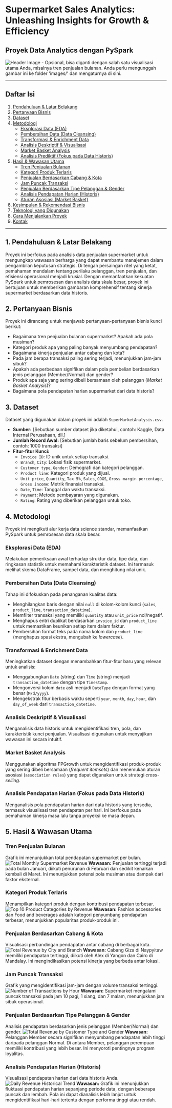 # Supermarket Sales Analytics: Unleashing Insights for Growth & Efficiency

## Proyek Data Analytics dengan PySpark

![Header Image - Opsional, bisa diganti dengan salah satu visualisasi utama Anda, misalnya tren penjualan bulanan. Anda perlu mengunggah gambar ini ke folder 'images/' dan mengaturnya di sini.](images/daily_revenue_historical.png)

---

## Daftar Isi
1.  [Pendahuluan & Latar Belakang](#pendahuluan--latar-belakang)
2.  [Pertanyaan Bisnis](#pertanyaan-bisnis)
3.  [Dataset](#dataset)
4.  [Metodologi](#metodologi)
    * [Eksplorasi Data (EDA)](#eksplorasi-data-eda)
    * [Pembersihan Data (Data Cleansing)](#pembersihan-data-data-cleansing)
    * [Transformasi & Enrichment Data](#transformasi--enrichment-data)
    * [Analisis Deskriptif & Visualisasi](#analisis-deskriptif--visualisasi)
    * [Market Basket Analysis](#market-basket-analysis)
    * [Analisis Prediktif (Fokus pada Data Historis)](#analisis-prediktif-fokus-pada-data-historis)
5.  [Hasil & Wawasan Utama](#hasil--wawasan-utama)
    * [Tren Penjualan Bulanan](#tren-penjualan-bulanan)
    * [Kategori Produk Terlaris](#kategori-produk-terlaris)
    * [Penjualan Berdasarkan Cabang & Kota](#penjualan-berdasarkan-cabang--kota)
    * [Jam Puncak Transaksi](#jam-puncak-transaksi)
    * [Penjualan Berdasarkan Tipe Pelanggan & Gender](#penjualan-berdasarkan-tipe-pelanggan--gender)
    * [Analisis Pendapatan Harian (Historis)](#analisis-pendapatan-harian-historis)
    * [Aturan Asosiasi (Market Basket)](#aturan-asosiasi-market-basket)
6.  [Kesimpulan & Rekomendasi Bisnis](#kesimpulan--rekomendasi-bisnis)
7.  [Teknologi yang Digunakan](#teknologi-yang-digunakan)
8.  [Cara Menjalankan Proyek](#cara-menjalankan-proyek)
9.  [Kontak](#kontak)

---

## 1. Pendahuluan & Latar Belakang

Proyek ini berfokus pada analisis data penjualan supermarket untuk mengungkap wawasan berharga yang dapat membantu manajemen dalam pengambilan keputusan strategis. Di tengah persaingan ritel yang ketat, pemahaman mendalam tentang perilaku pelanggan, tren penjualan, dan efisiensi operasional menjadi krusial. Dengan memanfaatkan kekuatan PySpark untuk pemrosesan dan analisis data skala besar, proyek ini bertujuan untuk memberikan gambaran komprehensif tentang kinerja supermarket berdasarkan data historis.

## 2. Pertanyaan Bisnis

Proyek ini dirancang untuk menjawab pertanyaan-pertanyaan bisnis kunci berikut:
* Bagaimana tren penjualan bulanan supermarket? Apakah ada pola musiman?
* Kategori produk apa yang paling banyak menyumbang pendapatan?
* Bagaimana kinerja penjualan antar cabang dan kota?
* Pada jam berapa transaksi paling sering terjadi, menunjukkan jam-jam sibuk?
* Apakah ada perbedaan signifikan dalam pola pembelian berdasarkan jenis pelanggan (Member/Normal) dan gender?
* Produk apa saja yang sering dibeli bersamaan oleh pelanggan (*Market Basket Analysis*)?
* Bagaimana pola pendapatan harian supermarket dari data historis?

## 3. Dataset

Dataset yang digunakan dalam proyek ini adalah `SuperMarketAnalysis.csv`.
* **Sumber:** [Sebutkan sumber dataset jika diketahui, contoh: Kaggle, Data Internal Perusahaan, dll.]
* **Jumlah Record Awal:** [Sebutkan jumlah baris sebelum pembersihan, contoh: 1000 transaksi]
* **Fitur-fitur Kunci:**
    * `Invoice ID`: ID unik untuk setiap transaksi.
    * `Branch`, `City`: Lokasi fisik supermarket.
    * `Customer type`, `Gender`: Demografi dan kategori pelanggan.
    * `Product line`: Kategori produk yang dijual.
    * `Unit price`, `Quantity`, `Tax 5%`, `Sales`, `COGS`, `Gross margin percentage`, `Gross income`: Metrik finansial transaksi.
    * `Date`, `Time`: Tanggal dan waktu transaksi.
    * `Payment`: Metode pembayaran yang digunakan.
    * `Rating`: Rating yang diberikan pelanggan untuk toko.

## 4. Metodologi

Proyek ini mengikuti alur kerja data science standar, memanfaatkan PySpark untuk pemrosesan data skala besar.

### Eksplorasi Data (EDA)
Melakukan pemeriksaan awal terhadap struktur data, tipe data, dan ringkasan statistik untuk memahami karakteristik dataset. Ini termasuk melihat skema DataFrame, sampel data, dan menghitung nilai unik.

### Pembersihan Data (Data Cleansing)
Tahap ini difokuskan pada penanganan kualitas data:
* Menghilangkan baris dengan nilai `null` di kolom-kolom kunci (`sales`, `product_line`, `transaction_datetime`).
* Memfilter transaksi yang memiliki `quantity` atau `unit_price` nol/negatif.
* Menghapus entri duplikat berdasarkan `invoice_id` dan `product_line` untuk memastikan keunikan setiap item dalam faktur.
* Pembersihan format teks pada nama kolom dan `product_line` (menghapus spasi ekstra, mengubah ke *lowercase*).

### Transformasi & Enrichment Data
Meningkatkan dataset dengan menambahkan fitur-fitur baru yang relevan untuk analisis:
* Menggabungkan `Date` (string) dan `Time` (string) menjadi `transaction_datetime` dengan tipe `Timestamp`.
* Mengonversi kolom `date` asli menjadi `DateType` dengan format yang benar (`M/d/yyyy`).
* Mengekstrak fitur berbasis waktu seperti `year`, `month`, `day`, `hour`, dan `day_of_week` dari `transaction_datetime`.

### Analisis Deskriptif & Visualisasi
Menganalisis data historis untuk mengidentifikasi tren, pola, dan karakteristik kunci penjualan. Visualisasi digunakan untuk menyajikan wawasan ini secara intuitif.

### Market Basket Analysis
Menggunakan algoritma FPGrowth untuk mengidentifikasi produk-produk yang sering dibeli bersamaan (*frequent itemsets*) dan menemukan aturan asosiasi (`association rules`) yang dapat digunakan untuk strategi *cross-selling*.

### Analisis Pendapatan Harian (Fokus pada Data Historis)
Menganalisis pola pendapatan harian dari data historis yang tersedia, termasuk visualisasi tren pendapatan per hari. Ini berfokus pada pemahaman kinerja masa lalu tanpa proyeksi ke masa depan.

## 5. Hasil & Wawasan Utama

### Tren Penjualan Bulanan
Grafik ini menunjukkan total pendapatan supermarket per bulan.
![Total Monthly Supermarket Revenue](images/monthly_revenue.png)
**Wawasan:** Penjualan tertinggi terjadi pada bulan Januari, diikuti penurunan di Februari dan sedikit kenaikan kembali di Maret. Ini menunjukkan potensi pola musiman atau dampak dari faktor eksternal.

### Kategori Produk Terlaris
Menampilkan kategori produk dengan kontribusi pendapatan terbesar.
![Top 10 Product Categories by Revenue](images/top_product_categories.png)
**Wawasan:** Fashion accessories dan Food and beverages adalah kategori penyumbang pendapatan terbesar, menunjukkan popularitas produk-produk ini.

### Penjualan Berdasarkan Cabang & Kota
Visualisasi perbandingan pendapatan antar cabang di berbagai kota.
![Total Revenue by City and Branch](images/revenue_by_city_branch.png)
**Wawasan:** Cabang Giza di Naypyitaw memiliki pendapatan tertinggi, diikuti oleh Alex di Yangon dan Cairo di Mandalay. Ini mengindikasikan potensi kinerja yang berbeda antar lokasi.

### Jam Puncak Transaksi
Grafik yang mengidentifikasi jam-jam dengan volume transaksi tertinggi.
![Number of Transactions by Hour](images/transactions_by_hour.png)
**Wawasan:** Supermarket mengalami puncak transaksi pada jam 10 pagi, 1 siang, dan 7 malam, menunjukkan jam sibuk operasional.

### Penjualan Berdasarkan Tipe Pelanggan & Gender
Analisis pendapatan berdasarkan jenis pelanggan (Member/Normal) dan gender.
![Total Revenue by Customer Type and Gender](images/revenue_by_customer_gender.png)
**Wawasan:** Pelanggan Member secara signifikan menyumbang pendapatan lebih tinggi daripada pelanggan Normal. Di antara Member, pelanggan perempuan memiliki kontribusi yang lebih besar. Ini menyoroti pentingnya program loyalitas.

### Analisis Pendapatan Harian (Historis)
Visualisasi pendapatan harian dari data historis Anda.
![Daily Revenue Historical Trend](images/daily_revenue_historical.png)
**Wawasan:** Grafik ini menunjukkan fluktuasi pendapatan harian sepanjang periode data, dengan beberapa puncak dan lembah. Pola ini dapat dianalisis lebih lanjut untuk mengidentifikasi hari-hari tertentu dengan performa tinggi atau rendah.
